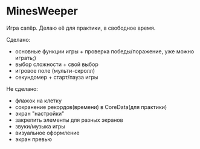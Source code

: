 # MinesWeeper
Игра сапёр.
Делаю её для практики, в свободное время.

Сделано: 
+ основные функции игры + проверка победы/поражение, уже можно играть;)
+ выбор сложности + свой выбор
+ игровое поле (мульти-скролл)
+ секундомер + старт/пауза игры

Не сделано:
- флажок на клетку
- сохранение рекордов(времени) в CoreData(для практики)
- экран "настройки"
- закрепить элементы для разных экранов
- звуки/музыка игры
- визуальное оформление
- экран превью
